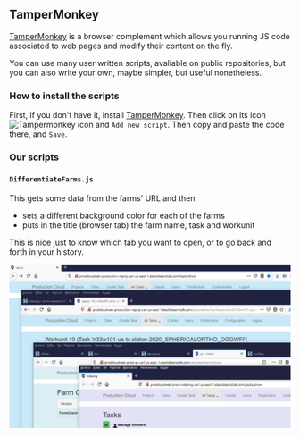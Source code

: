 ## TamperMonkey

[TamperMonkey](https://www.tampermonkey.net/) is a browser complement which
allows you running JS code associated to web pages and modify their content on
the fly.

You can use many user written scripts, avaliable on public repositories, but
you can also write your own, maybe simpler, but useful nonetheless.

### How to install the scripts
First, if you don't have it, install [TamperMonkey](https://www.tampermonkey.net/).
Then click on its icon ![Tampermonkey icon](https://tampermonkey.freetls.fastly.net/favicon.ico)
and `Add new script`. Then copy and paste the code there, and `Save`.

### Our scripts

#### `DifferentiateFarms.js`
This gets some data from the farms' URL and then
* sets a different background color for each of the farms
* puts in the title (browser tab) the farm name, task and workunit

This is nice just to know which tab you want to open, or to go back and forth
in your history.

![Sample screenshot](screenshots/BrowserTabs.png)
